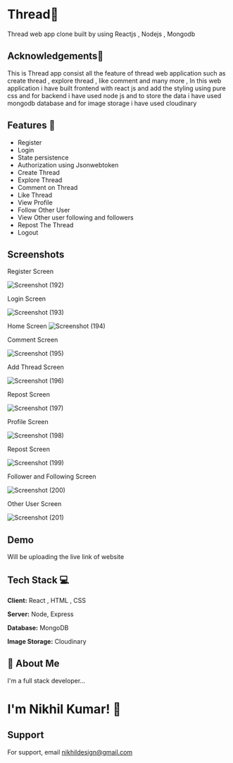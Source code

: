 
# Thread🧵

Thread web app clone built by using Reactjs , Nodejs , Mongodb


## Acknowledgements🚀

This is Thread app consist all the feature of thread web application such as create thread , explore thread , like comment and many more , In this web application i have built frontend with react js and add the styling using pure css and for backend i have used node js and to store the data i have used mongodb database and for image storage i have used cloudinary
## Features 📢

- Register
- Login
- State persistence
- Authorization using Jsonwebtoken
- Create Thread
- Explore Thread
- Comment on Thread
- Like Thread
- View Profile
- Follow Other User
- View Other user following and followers
- Repost The Thread
- Logout



## Screenshots

Register Screen

![Screenshot (192)](https://github.com/voiiddxx/thread-web-app-react-node/assets/95859137/3733a7af-f7d5-45cb-8c10-263370cd0db3)


Login Screen

![Screenshot (193)](https://github.com/voiiddxx/thread-web-app-react-node/assets/95859137/74200996-e012-4be6-a2a7-6398c9bd5dd3)


Home Screen
![Screenshot (194)](https://github.com/voiiddxx/thread-web-app-react-node/assets/95859137/16c5e872-c4fe-4e31-b526-23d0087b678f)


Comment Screen

![Screenshot (195)](https://github.com/voiiddxx/thread-web-app-react-node/assets/95859137/be8464c6-0176-480a-8075-f92fd5580e43)



Add Thread Screen

![Screenshot (196)](https://github.com/voiiddxx/thread-web-app-react-node/assets/95859137/7b029e35-3815-44c7-9d09-90cbf1334c03)



Repost Screen

![Screenshot (197)](https://github.com/voiiddxx/thread-web-app-react-node/assets/95859137/4d2cf76d-7c57-42e9-bf0c-300802e6cb09)



Profile Screen

![Screenshot (198)](https://github.com/voiiddxx/thread-web-app-react-node/assets/95859137/0db1c015-f408-4898-9f51-15b47769eccf)



Repost Screen

![Screenshot (199)](https://github.com/voiiddxx/thread-web-app-react-node/assets/95859137/38fc2c4a-9466-47fc-97a6-d5a46aa49c50)



Follower and Following Screen

![Screenshot (200)](https://github.com/voiiddxx/thread-web-app-react-node/assets/95859137/b5500aab-357d-40bf-9bf7-35976035408d)



Other User Screen

![Screenshot (201)](https://github.com/voiiddxx/thread-web-app-react-node/assets/95859137/878b3a01-aea2-419e-88bb-b3e28097988a)



## Demo

Will be uploading the live link of website


## Tech Stack 💻

**Client:** React , HTML , CSS

**Server:** Node, Express 

**Database:** MongoDB

**Image Storage:** Cloudinary


## 🚀 About Me
I'm a full stack developer...


#  I'm Nikhil Kumar! 👋


## Support

For support, email nikhildesign@gmail.com
